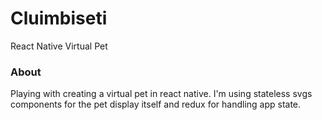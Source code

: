 # Cluimbiseti
React Native Virtual Pet

### About
Playing with creating a virtual pet in react native. I'm using stateless svgs components for the pet display itself and redux for handling app state.
